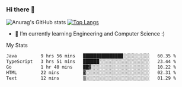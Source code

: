 ### Hi there 👋

![Anurag's GitHub stats](https://github-readme-stats.vercel.app/api?username=MatteoIorio11&show_icons=true&theme=dark) 
[![Top Langs](https://github-readme-stats.vercel.app/api/top-langs/?username=MatteoIorio11&theme=dark)](https://github.com/MatteoIorio11/github-readme-stats)

- 🌱 I’m currently learning Engineering and Computer Science :)

<!--
**MatteoIorio11/MatteoIorio11** is a ✨ _special_ ✨ repository because its `README.md` (this file) appears on your GitHub profile.

Here are some ideas to get you started:

- 🔭 I’m currently working on ...
- 🌱 I’m currently learning ...
- 👯 I’m looking to collaborate on ...
- 🤔 I’m looking for help with ...
- 💬 Ask me about ...
- 📫 How to reach me: ...
- 😄 Pronouns: ...
- ⚡ Fun fact: ...
-->
My Stats
<!--START_SECTION:waka-->

```txt
Java         9 hrs 56 mins   ███████████████░░░░░░░░░░   60.35 %
TypeScript   3 hrs 51 mins   ██████░░░░░░░░░░░░░░░░░░░   23.44 %
Go           1 hr 40 mins    ██▓░░░░░░░░░░░░░░░░░░░░░░   10.22 %
HTML         22 mins         ▓░░░░░░░░░░░░░░░░░░░░░░░░   02.31 %
Text         12 mins         ▒░░░░░░░░░░░░░░░░░░░░░░░░   01.29 %
```

<!--END_SECTION:waka-->
